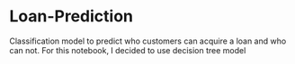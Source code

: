 # Loan-Prediction

Classification model to predict who customers can acquire a loan and who can not.
For this notebook, I decided to use  decision tree model
